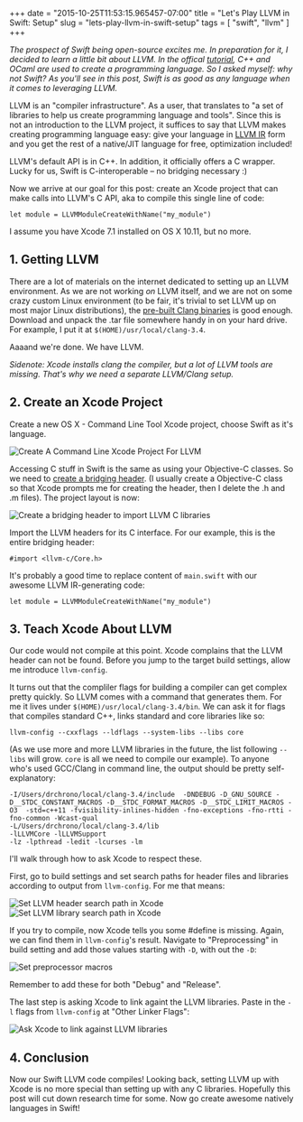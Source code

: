 +++
date = "2015-10-25T11:53:15.965457-07:00"
title = "Let's Play LLVM in Swift: Setup"
slug = "lets-play-llvm-in-swift-setup"
tags = [ "swift", "llvm" ]
+++

*The prospect of Swift being open-source excites me. In preparation for it, I
decided to learn a little bit about LLVM. In the offical [tutorial][tut], C++
and OCaml are used to create a programming language. So I asked myself: why not
Swift? As you'll see in this post, Swift is as good as any language when it
comes to leveraging LLVM.*

LLVM is an "compiler infrastructure". As a user, that translates to "a set of
libraries to help us create programming language and tools". Since this is
not an introduction to the LLVM project, it suffices to say that LLVM makes
creating programming language easy: give your language in [LLVM IR][IR] form
and you get the rest of a native/JIT language for free, optimization included!

LLVM's default API is in C++. In addition, it officially offers a C wrapper.
Lucky for us, Swift is C-interoperable – no bridging necessary :)

Now we arrive at our goal for this post: create an Xcode project that can make
calls into LLVM's C API, aka to compile this single line of code:

    let module = LLVMModuleCreateWithName("my_module")

I assume you have Xcode 7.1 installed on OS X 10.11, but no more.

## 1. Getting LLVM

There are a lot of materials on the internet dedicated to setting up an LLVM
environment. As we are not working *on* LLVM itself, and we are not on some
crazy custom Linux environment (to be fair, it's trivial to set LLVM up on
most major Linux distributions), the [pre-built Clang binaries][clang] is good
enough. Download and unpack the .tar file somewhere handy in on your hard
drive. For example, I put it at `$(HOME)/usr/local/clang-3.4`.

Aaaand we're done. We have LLVM.

*Sidenote: Xcode installs clang the compiler, but a lot of LLVM tools are
missing. That's why we need a separate LLVM/Clang setup.*

## 2. Create an Xcode Project

Create a new OS X - Command Line Tool Xcode project, choose Swift as it's
language.

![Create A Command Line Xcode Project For LLVM](/images/2015/10/llvm-swift-01-create-cmd-project.png)

Accessing C stuff in Swift is the same as using your Objective-C
classes. So we need to [create a bridging header][bridging]. (I usually create
a Objective-C class so that Xcode prompts me for creating the header, then I
delete the .h and .m files). The project layout is now:

![Create a bridging header to import LLVM C libraries](/images/2015/10/llvm-swift-02-bridging-header.png)

Import the LLVM headers for its C interface. For our example, this is the
entire bridging header:

    #import <llvm-c/Core.h>

It's probably a good time to replace content of `main.swift` with our awesome
LLVM IR-generating code:

    let module = LLVMModuleCreateWithName("my_module")

## 3. Teach Xcode About LLVM

Our code would not compile at this point. Xcode complains that the LLVM header
can not be found. Before you jump to the target build settings, allow me
introduce `llvm-config`.

It turns out that the compliler flags for building a compiler can get complex
pretty quickly. So LLVM comes with a command that generates them. For me it
lives under `$(HOME)/usr/local/clang-3.4/bin`. We can ask it for flags that
compiles standard C++, links standard and core libraries like so:

    llvm-config --cxxflags --ldflags --system-libs --libs core

(As we use more and more LLVM libraries in the future, the list following
`--libs` will grow. `core` is all we need to compile our example). To anyone
who's used GCC/Clang in command line, the output should be pretty
self-explanatory:

    -I/Users/drchrono/local/clang-3.4/include  -DNDEBUG -D_GNU_SOURCE -D__STDC_CONSTANT_MACROS -D__STDC_FORMAT_MACROS -D__STDC_LIMIT_MACROS -O3  -std=c++11 -fvisibility-inlines-hidden -fno-exceptions -fno-rtti -fno-common -Wcast-qual
    -L/Users/drchrono/local/clang-3.4/lib 
    -lLLVMCore -lLLVMSupport
    -lz -lpthread -ledit -lcurses -lm


I'll walk through how to ask Xcode to respect these.

First, go to build settings and set search paths for header files and
libraries according to output from `llvm-config`. For me that means:

![Set LLVM header search path in Xcode](/images/2015/10/llvm-swift-03-header-search-path.png)
![Set LLVM library search path in Xcode](/images/2015/10/llvm-swift-04-library-search-path.png)

If you try to compile, now Xcode tells you some #define is missing. Again,
we can find them in `llvm-config`'s result. Navigate to "Preprocessing" in
build setting and add those values starting with `-D`, with out the `-D`:

![Set preprocessor macros](/images/2015/10/llvm-swift-05-macros.png)

Remember to add these for both "Debug" and "Release".

The last step is asking Xcode to link againt the LLVM libraries. Paste in the
`-l` flags from `llvm-config` at "Other Linker Flags":

![Ask Xcode to link against LLVM libraries](/images/2015/10/llvm-swift-06-link-libraries.png)

## 4. Conclusion

Now our Swift LLVM code compiles! Looking back, setting LLVM up with Xcode is
no more special than setting up with any C libraries. Hopefully this post will
cut down research time for some. Now go create awesome natively languages in
Swift!

[tut]: http://llvm.org/docs/tutorial/index.html
[IR]: http://llvm.org/docs/LangRef.html
[clang]: http://llvm.org/releases/download.html
[bridging]: https://developer.apple.com/library/ios/documentation/Swift/Conceptual/BuildingCocoaApps/MixandMatch.html
